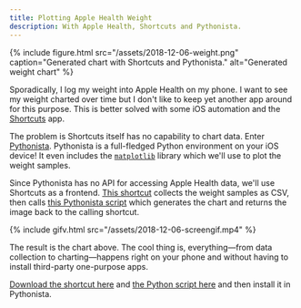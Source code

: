 ```yaml
---
title: Plotting Apple Health Weight
description: With Apple Health, Shortcuts and Pythonista.
---
```


{% include figure.html src="/assets/2018-12-06-weight.png" caption="Generated chart with Shortcuts and Pythonista." alt="Generated weight chart" %}

Sporadically, I log my weight into Apple Health on my phone. I want to see my weight charted over time but I don't like to keep yet another app around for this purpose. This is better solved with some iOS automation and the [Shortcuts](https://support.apple.com/guide/shortcuts/welcome/ios) app.

<!--more-->

The problem is Shortcuts itself has no capability to chart data. Enter [Pythonista](http://omz-software.com/pythonista/). Pythonista is a full-fledged Python environment on your iOS device! It even includes the [`matplotlib`](https://matplotlib.org/) library which we'll use to plot the weight samples.

Since Pythonista has no API for accessing Apple Health data, we'll use Shortcuts as a frontend. [This shortcut](https://www.icloud.com/shortcuts/a262ec12bb764dae9fab4aeb59ee2c57) collects the weight samples as CSV, then calls [this Pythonista script](/assets/2018-12-06-plotweight.py) which generates the chart and returns the image back to the calling shortcut.

{% include gifv.html src="/assets/2018-12-06-screengif.mp4" %}

The result is the chart above. The cool thing is, everything—from data collection to charting—happens right on your phone and without having to install third-party one-purpose apps.

[Download the shortcut here](https://www.icloud.com/shortcuts/a262ec12bb764dae9fab4aeb59ee2c57) and [the Python script here](/assets/2018-12-06-plotweight.py) and then install it in Pythonista.